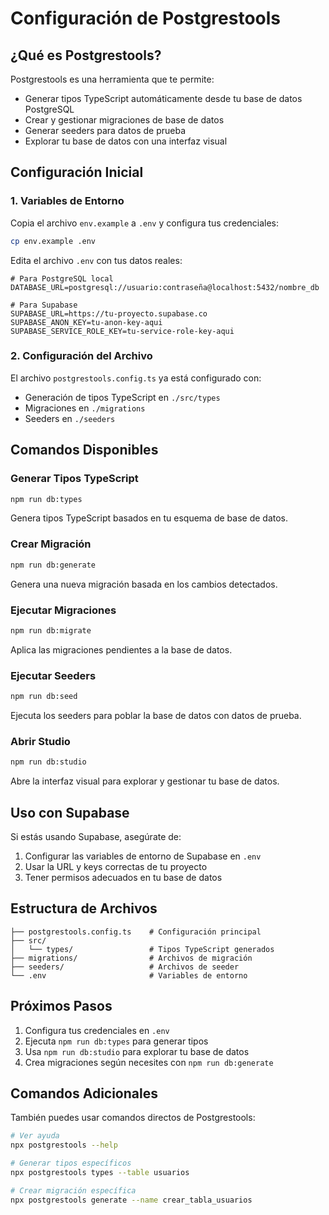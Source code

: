 # Configuración de Postgrestools

## ¿Qué es Postgrestools?

Postgrestools es una herramienta que te permite:
- Generar tipos TypeScript automáticamente desde tu base de datos PostgreSQL
- Crear y gestionar migraciones de base de datos
- Generar seeders para datos de prueba
- Explorar tu base de datos con una interfaz visual

## Configuración Inicial

### 1. Variables de Entorno

Copia el archivo `env.example` a `.env` y configura tus credenciales:

```bash
cp env.example .env
```

Edita el archivo `.env` con tus datos reales:

```env
# Para PostgreSQL local
DATABASE_URL=postgresql://usuario:contraseña@localhost:5432/nombre_db

# Para Supabase
SUPABASE_URL=https://tu-proyecto.supabase.co
SUPABASE_ANON_KEY=tu-anon-key-aqui
SUPABASE_SERVICE_ROLE_KEY=tu-service-role-key-aqui
```

### 2. Configuración del Archivo

El archivo `postgrestools.config.ts` ya está configurado con:
- Generación de tipos TypeScript en `./src/types`
- Migraciones en `./migrations`
- Seeders en `./seeders`

## Comandos Disponibles

### Generar Tipos TypeScript
```bash
npm run db:types
```
Genera tipos TypeScript basados en tu esquema de base de datos.

### Crear Migración
```bash
npm run db:generate
```
Genera una nueva migración basada en los cambios detectados.

### Ejecutar Migraciones
```bash
npm run db:migrate
```
Aplica las migraciones pendientes a la base de datos.

### Ejecutar Seeders
```bash
npm run db:seed
```
Ejecuta los seeders para poblar la base de datos con datos de prueba.

### Abrir Studio
```bash
npm run db:studio
```
Abre la interfaz visual para explorar y gestionar tu base de datos.

## Uso con Supabase

Si estás usando Supabase, asegúrate de:

1. Configurar las variables de entorno de Supabase en `.env`
2. Usar la URL y keys correctas de tu proyecto
3. Tener permisos adecuados en tu base de datos

## Estructura de Archivos

```
├── postgrestools.config.ts    # Configuración principal
├── src/
│   └── types/                 # Tipos TypeScript generados
├── migrations/                # Archivos de migración
├── seeders/                   # Archivos de seeder
└── .env                       # Variables de entorno
```

## Próximos Pasos

1. Configura tus credenciales en `.env`
2. Ejecuta `npm run db:types` para generar tipos
3. Usa `npm run db:studio` para explorar tu base de datos
4. Crea migraciones según necesites con `npm run db:generate`

## Comandos Adicionales

También puedes usar comandos directos de Postgrestools:

```bash
# Ver ayuda
npx postgrestools --help

# Generar tipos específicos
npx postgrestools types --table usuarios

# Crear migración específica
npx postgrestools generate --name crear_tabla_usuarios
```
